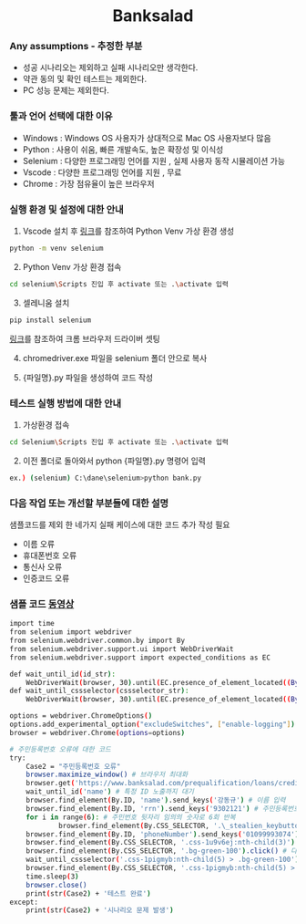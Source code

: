 <h1 align="center">
  Banksalad
</h1>

### Any assumptions - 추정한 부분

- 성공 시나리오는 제외하고 실패 시나리오만 생각한다.
- 약관 동의 및 확인 테스트는 제외한다.
- PC 성능 문제는 제외한다.

### 툴과 언어 선택에 대한 이유

- Windows : Windows OS 사용자가 상대적으로 Mac OS 사용자보다 많음
- Python : 사용이 쉬움, 빠른 개발속도, 높은 확장성 및 이식성
- Selenium : 다양한 프로그래밍 언어를 지원 , 실제 사용자 동작 시뮬레이션 가능
- Vscode : 다양한 프로그래밍 언어를 지원 , 무료
- Chrome : 가장 점유율이 높은 브라우저


### 실행 환경 및 설정에 대한 안내

1. Vscode 설치 후 [링크](https://docs.python.org/ko/3/library/venv.html)를 참조하여 Python Venv 가상 환경 생성
```bash
python -m venv selenium
```

2. Python Venv 가상 환경 접속
```bash
cd selenium\Scripts 진입 후 activate 또는 .\activate 입력
```

3. 셀레니움 설치
```bash
pip install selenium
```

[링크](https://chromedriver.chromium.org/)를 참조하여 크롬 브라우저 드라이버 셋팅

4. chromedriver.exe 파일을 selenium 폴더 안으로 복사

5. {파일명}.py 파일을 생성하여 코드 작성

### 테스트 실행 방법에 대한 안내

1. 가상환경 접속
```bash
cd Selenium\Scripts 진입 후 activate 또는 .\activate 입력
```

2. 이전 폴더로 돌아와서 python {파일명}.py 명령어 입력
```bash
ex.) (selenium) C:\dane\selenium>python bank.py
```

### 다음 작업 또는 개선할 부분들에 대한 설명

샘플코드를 제외 한 네가지 실패 케이스에 대한 코드 추가 작성 필요
- 이름 오류
- 휴대폰번호 오류
- 통신사 오류
- 인증코드 오류

### 샘플 코드 [동영상](https://drive.google.com/file/d/1oVj4Bl4pgXiPc84RVcXIQZ8DdOMnD-0z/view?usp=sharing)

```bash
import time
from selenium import webdriver
from selenium.webdriver.common.by import By
from selenium.webdriver.support.ui import WebDriverWait
from selenium.webdriver.support import expected_conditions as EC

def wait_until_id(id_str):
    WebDriverWait(browser, 30).until(EC.presence_of_element_located((By.ID, id_str)))
def wait_until_cssselector(cssselector_str):
    WebDriverWait(browser, 30).until(EC.presence_of_element_located((By.CSS_SELECTOR, cssselector_str)))

options = webdriver.ChromeOptions()
options.add_experimental_option("excludeSwitches", ["enable-logging"])
browser = webdriver.Chrome(options=options)

# 주민등록번호 오류에 대한 코드
try:
    Case2 = "주민등록번호 오류"
    browser.maximize_window() # 브라우저 최대화
    browser.get('https://www.banksalad.com/prequalification/loans/credit/authentication') # URL 이동
    wait_until_id('name') # 특정 ID 노출까지 대기
    browser.find_element(By.ID, 'name').send_keys('강동규') # 이름 입력
    browser.find_element(By.ID, 'rrn').send_keys('9302121') # 주민등록번호 앞자리 + 뒷자리 1 입력
    for i in range(6): # 주민번호 뒷자리 임의의 숫자로 6회 반복
            browser.find_element(By.CSS_SELECTOR, '.\_stealien_keybutton_36').click()
    browser.find_element(By.ID, 'phoneNumber').send_keys('01099993074') # 휴대폰번호 입력
    browser.find_element(By.CSS_SELECTOR, '.css-1u9v6ej:nth-child(3)').click() # 통신사 선택
    browser.find_element(By.CSS_SELECTOR, '.bg-green-100').click() # 다음 버튼 입력
    wait_until_cssselector('.css-1pigmyb:nth-child(5) > .bg-green-100') # 특정 css 노출까지 대기
    browser.find_element(By.CSS_SELECTOR, '.css-1pigmyb:nth-child(5) > .bg-green-100').click() # 동의하고 진행
    time.sleep(3)
    browser.close()
    print(str(Case2) + '테스트 완료')
except:
    print(str(Case2) + '시나리오 문제 발생')
```
